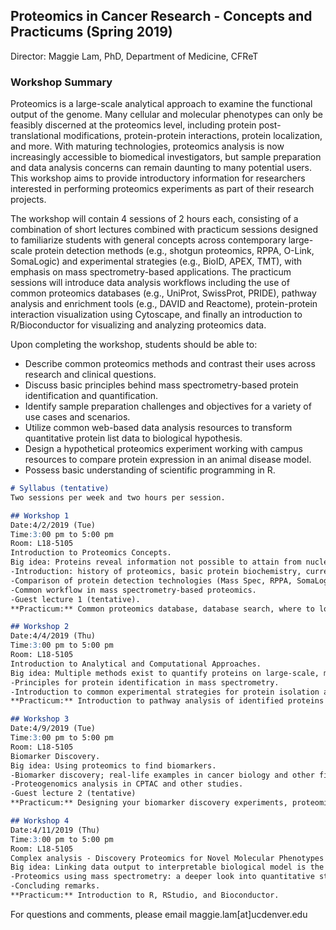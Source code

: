## Proteomics in Cancer Research - Concepts and Practicums (Spring 2019) 
Director: Maggie Lam, PhD, Department of Medicine, CFReT

### Workshop Summary
Proteomics is a large-scale analytical approach to examine the functional output of the genome. Many cellular and molecular phenotypes can only be feasibly discerned at the proteomics level, including protein post-translational modifications, protein-protein interactions, protein localization, and more. With maturing technologies, proteomics analysis is now increasingly accessible to biomedical investigators, but sample preparation and data analysis concerns can remain daunting to many potential users. This workshop aims to provide introductory information for researchers interested in performing proteomics experiments as part of their research projects.

The workshop will contain 4 sessions of 2 hours each, consisting of a combination of short lectures combined with practicum sessions designed to familiarize students with general concepts across contemporary large-scale protein detection methods (e.g., shotgun proteomics, RPPA, O-Link, SomaLogic) and experimental strategies (e.g., BioID, APEX, TMT), with emphasis on mass spectrometry-based applications. The practicum sessions will introduce data analysis workflows including the use of common proteomics databases (e.g., UniProt, SwissProt, PRIDE), pathway analysis and enrichment tools (e.g., DAVID and Reactome), protein-protein interaction visualization using Cytoscape, and finally an introduction to R/Bioconductor for visualizing and analyzing proteomics data.

Upon completing the workshop, students should be able to:
-	Describe common proteomics methods and contrast their uses across research and clinical questions.
-	Discuss basic principles behind mass spectrometry-based protein identification and quantification.
-	Identify sample preparation challenges and objectives for a variety of use cases and scenarios.
-	Utilize common web-based data analysis resources to transform quantitative protein list data to biological hypothesis.
-	Design a hypothetical proteomics experiment working with campus resources to compare protein expression in an animal disease model.
-	Possess basic understanding of scientific programming in R.

```markdown
# Syllabus (tentative) 
Two sessions per week and two hours per session.

## Workshop 1
Date:4/2/2019 (Tue)
Time:3:00 pm to 5:00 pm
Room: L18-5105
Introduction to Proteomics Concepts.
Big idea: Proteins reveal information not possible to attain from nucleic acids / From Genomics to Proteomics. 
-Introduction: history of proteomics, basic protein biochemistry, current view on proteome complexity. 
-Comparison of protein detection technologies (Mass Spec, RPPA, SomaLogics). 
-Common workflow in mass spectrometry-based proteomics. 
-Guest lecture 1 (tentative).
**Practicum:** Common proteomics database, database search, where to look up information.

## Workshop 2
Date:4/4/2019 (Thu)
Time:3:00 pm to 5:00 pm
Room: L18-5105
Introduction to Analytical and Computational Approaches.
Big idea: Multiple methods exist to quantify proteins on large-scale, mass spectrometry is the universal proteome analyzer to-date. 
-Principles for protein identification in mass spectrometry. 
-Introduction to common experimental strategies for protein isolation and detection (Co-IP/BioID/APEX, PCP/LOPIT).
**Practicum:** Introduction to pathway analysis of identified proteins using DAVID, Reactome.

## Workshop 3
Date:4/9/2019 (Tue)
Time:3:00 pm to 5:00 pm
Room: L18-5105
Biomarker Discovery. 
Big idea: Using proteomics to find biomarkers.
-Biomarker discovery; real-life examples in cancer biology and other fields from biofluids. 
-Proteogenomics analysis in CPTAC and other studies.
-Guest lecture 2 (tentative)
**Practicum:** Designing your biomarker discovery experiments, proteomics statistics.

## Workshop 4
Date:4/11/2019 (Thu)
Time:3:00 pm to 5:00 pm
Room: L18-5105
Complex analysis - Discovery Proteomics for Novel Molecular Phenotypes
Big idea: Linking data output to interpretable biological model is the critical step in data analysis. 
-Proteomics using mass spectrometry: a deeper look into quantitative strategies. 
-Concluding remarks.
**Practicum:** Introduction to R, RStudio, and Bioconductor.
```

For questions and comments, please email maggie.lam[at]ucdenver.edu




